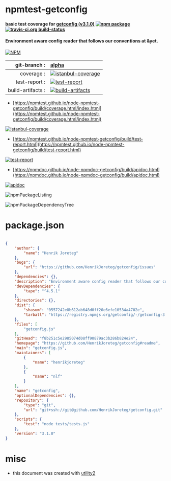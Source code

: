 # npmtest-getconfig

#### basic test coverage for  [getconfig (v3.1.0)](https://github.com/HenrikJoreteg/getconfig#readme)  [![npm package](https://img.shields.io/npm/v/npmtest-getconfig.svg?style=flat-square)](https://www.npmjs.org/package/npmtest-getconfig) [![travis-ci.org build-status](https://api.travis-ci.org/npmtest/node-npmtest-getconfig.svg)](https://travis-ci.org/npmtest/node-npmtest-getconfig)

#### Environment aware config reader that follows our conventions at &yet.

[![NPM](https://nodei.co/npm/getconfig.png?downloads=true&downloadRank=true&stars=true)](https://www.npmjs.com/package/getconfig)

| git-branch : | [alpha](https://github.com/npmtest/node-npmtest-getconfig/tree/alpha)|
|--:|:--|
| coverage : | [![istanbul-coverage](https://npmtest.github.io/node-npmtest-getconfig/build/coverage.badge.svg)](https://npmtest.github.io/node-npmtest-getconfig/build/coverage.html/index.html)|
| test-report : | [![test-report](https://npmtest.github.io/node-npmtest-getconfig/build/test-report.badge.svg)](https://npmtest.github.io/node-npmtest-getconfig/build/test-report.html)|
| build-artifacts : | [![build-artifacts](https://npmtest.github.io/node-npmtest-getconfig/glyphicons_144_folder_open.png)](https://github.com/npmtest/node-npmtest-getconfig/tree/gh-pages/build)|

- [https://npmtest.github.io/node-npmtest-getconfig/build/coverage.html/index.html](https://npmtest.github.io/node-npmtest-getconfig/build/coverage.html/index.html)

[![istanbul-coverage](https://npmtest.github.io/node-npmtest-getconfig/build/screenCapture.buildCi.browser.%252Ftmp%252Fbuild%252Fcoverage.lib.html.png)](https://npmtest.github.io/node-npmtest-getconfig/build/coverage.html/index.html)

- [https://npmtest.github.io/node-npmtest-getconfig/build/test-report.html](https://npmtest.github.io/node-npmtest-getconfig/build/test-report.html)

[![test-report](https://npmtest.github.io/node-npmtest-getconfig/build/screenCapture.buildCi.browser.%252Ftmp%252Fbuild%252Ftest-report.html.png)](https://npmtest.github.io/node-npmtest-getconfig/build/test-report.html)

- [https://npmdoc.github.io/node-npmdoc-getconfig/build/apidoc.html](https://npmdoc.github.io/node-npmdoc-getconfig/build/apidoc.html)

[![apidoc](https://npmdoc.github.io/node-npmdoc-getconfig/build/screenCapture.buildCi.browser.%252Ftmp%252Fbuild%252Fapidoc.html.png)](https://npmdoc.github.io/node-npmdoc-getconfig/build/apidoc.html)

![npmPackageListing](https://npmtest.github.io/node-npmtest-getconfig/build/screenCapture.npmPackageListing.svg)

![npmPackageDependencyTree](https://npmtest.github.io/node-npmtest-getconfig/build/screenCapture.npmPackageDependencyTree.svg)



# package.json

```json

{
    "author": {
        "name": "Henrik Joreteg"
    },
    "bugs": {
        "url": "https://github.com/HenrikJoreteg/getconfig/issues"
    },
    "dependencies": {},
    "description": "Environment aware config reader that follows our conventions at &yet.",
    "devDependencies": {
        "tape": "^4.5.1"
    },
    "directories": {},
    "dist": {
        "shasum": "0557242e8b612ab648d0ff20e6efe10534a4702e",
        "tarball": "https://registry.npmjs.org/getconfig/-/getconfig-3.1.0.tgz"
    },
    "files": [
        "getconfig.js"
    ],
    "gitHead": "f8b251c5e2985074d08ff90879ac3b286b824e24",
    "homepage": "https://github.com/HenrikJoreteg/getconfig#readme",
    "main": "getconfig.js",
    "maintainers": [
        {
            "name": "henrikjoreteg"
        },
        {
            "name": "nlf"
        }
    ],
    "name": "getconfig",
    "optionalDependencies": {},
    "repository": {
        "type": "git",
        "url": "git+ssh://git@github.com/HenrikJoreteg/getconfig.git"
    },
    "scripts": {
        "test": "node tests/tests.js"
    },
    "version": "3.1.0"
}
```



# misc
- this document was created with [utility2](https://github.com/kaizhu256/node-utility2)
